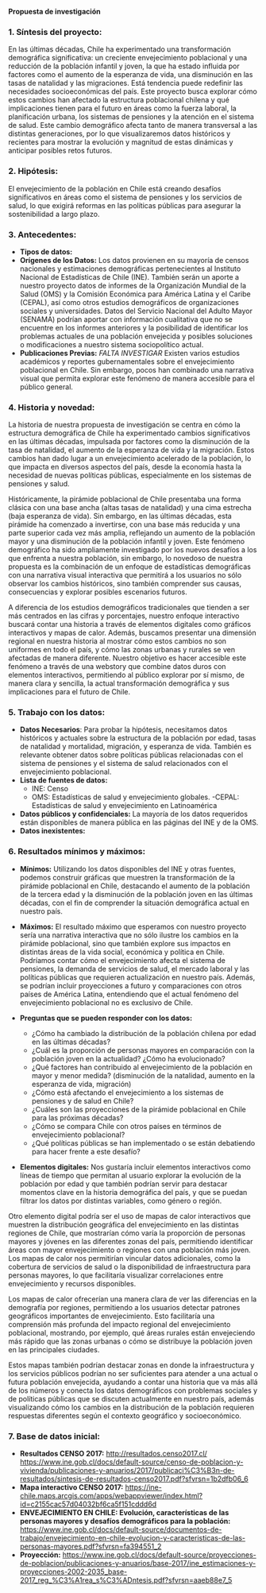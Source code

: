 **Propuesta de investigación**

### 1. **Síntesis del proyecto:**

En las últimas décadas, Chile ha experimentado una transformación demográfica significativa: un creciente envejecimiento poblacional y una reducción de la población infantil y joven, la que ha estado influida por factores como el aumento de la esperanza de vida, una disminución en las tasas de natalidad y las migraciones. Está tendencia puede redefinir las necesidades socioeconómicas del país.
Este proyecto busca explorar cómo estos cambios han afectado la estructura poblacional chilena y qué implicaciones tienen para el futuro en áreas como la fuerza laboral, la planificación urbana, los sistemas de pensiones y la atención en el sistema de salud.
Este cambio demográfico afecta tanto de manera transversal a las distintas generaciones, por lo que visualizaremos datos históricos y recientes para mostrar la evolución y magnitud de estas dinámicas y anticipar posibles retos futuros.

### 2. **Hipótesis:**

El envejecimiento de la población en Chile está creando desafíos significativos en áreas como el sistema de pensiones y los servicios de salud, lo que exigirá reformas en las políticas públicas para asegurar la sostenibilidad a largo plazo.

### 3. **Antecedentes:**

- **Tipos de datos:**
- **Orígenes de los Datos:** Los datos provienen en su mayoría de censos nacionales y estimaciones demográficas pertenecientes al Instituto Nacional de Estadísticas de Chile (INE). También serán un aporte a nuestro proyecto datos de informes de la Organización Mundial de la Salud (OMS) y la Comisión Económica para América Latina y el Caribe (CEPAL), así como otros estudios demográficos de organizaciones sociales y universidades. Datos del Servicio Nacional del Adulto Mayor (SENAMA) podrían aportar con información cualitativa que no se encuentre en los informes anteriores y la posibilidad de identificar los problemas actuales de una población envejecida y posibles soluciones o modificaciones a nuestro sistema sociopolítico actual.
- **Publicaciones Previas:** *FALTA INVESTIGAR* Existen varios estudios académicos y reportes gubernamentales sobre el envejecimiento poblacional en Chile. Sin embargo, pocos han combinado una narrativa visual que permita explorar este fenómeno de manera accesible para el público general.

### 4. **Historia y novedad:**
La historia de nuestra propuesta de investigación se centra en cómo la estructura demográfica de Chile ha experimentado cambios significativos en las últimas décadas, impulsada por factores como la disminución de la tasa de natalidad, el aumento de la esperanza de vida y la migración. Estos cambios han dado lugar a un envejecimiento acelerado de la población, lo que impacta en diversos aspectos del país, desde la economía hasta la necesidad de nuevas políticas públicas, especialmente en los sistemas de pensiones y salud.

Históricamente, la pirámide poblacional de Chile presentaba una forma clásica con una base ancha (altas tasas de natalidad) y una cima estrecha (baja esperanza de vida). Sin embargo, en las últimas décadas, esta pirámide ha comenzado a invertirse, con una base más reducida y una parte superior cada vez más amplia, reflejando un aumento de la población mayor y una disminución de la población infantil y joven.
Este fenómeno demográfico ha sido ampliamente investigado por los nuevos desafíos a los que enfrenta a nuestra población, sin embargo, lo novedoso de nuestra propuesta es la combinación de un enfoque de estadísticas demográficas con una narrativa visual interactiva que permitirá a los usuarios no sólo observar los cambios históricos, sino también comprender sus causas, consecuencias y explorar posibles escenarios futuros. 

A diferencia de los estudios demográficos tradicionales que tienden a ser más centrados en las cifras y porcentajes, nuestro enfoque interactivo buscará contar una historia a través de elementos digitales como gráficos interactivos y mapas de calor.
Además, buscamos presentar una dimensión regional en nuestra historia al mostrar cómo estos cambios no son uniformes en todo el país, y cómo las zonas urbanas y rurales se ven afectadas de manera diferente. Nuestro objetivo es hacer accesible este fenómeno a través de una webstory que combine datos duros con elementos interactivos, permitiendo al público explorar por sí mismo, de manera clara y sencilla, la actual transformación demográfica y sus implicaciones para el futuro de Chile.

### 5. **Trabajo con los datos:**

- **Datos Necesarios**: Para probar la hipótesis, necesitamos datos históricos y actuales sobre la estructura de la población por edad, tasas de natalidad y mortalidad, migración, y esperanza de vida. También es relevante obtener datos sobre políticas públicas relacionadas con el sistema de pensiones y el sistema de salud relacionados con el envejecimiento poblacional.
- **Lista de fuentes de datos:**
  - INE: Censo
  - OMS: Estadísticas de salud y envejecimiento globales.
  -CEPAL: Estadísticas de salud y envejecimiento en Latinoamérica
- **Datos públicos y confidenciales:** La mayoría de los datos requeridos están disponibles de manera pública en las páginas del INE y de la OMS.
- **Datos inexistentes:**

### 6. **Resultados mínimos y máximos:**

  - **Mínimos:** Utilizando los datos disponibles del INE y otras fuentes, podemos construir gráficas que muestren la transformación de la pirámide poblacional en Chile, destacando el aumento de la población de la tercera edad y la disminución de la población joven en las últimas décadas, con el fin de comprender la situación demográfica actual en nuestro país.
  - **Máximos:** El resultado máximo que esperamos con nuestro proyecto sería una narrativa interactiva que no sólo ilustre los cambios en la pirámide poblacional, sino que también explore sus impactos en distintas áreas de la vida social, económica y política en Chile. Podríamos contar cómo el envejecimiento afecta el sistema de pensiones, la demanda de servicios de salud, el mercado laboral y las políticas públicas que requieren actualización en nuestro país. Además, se podrían incluir proyecciones a futuro y comparaciones con otros países de América Latina, entendiendo que el actual fenómeno del envejecimiento poblacional no es exclusivo de Chile.

- **Preguntas que se pueden responder con los datos:**
  - ¿Cómo ha cambiado la distribución de la población chilena por edad en las últimas décadas?
  - ¿Cuál es la proporción de personas mayores en comparación con la población joven en la actualidad? ¿Cómo ha evolucionado?
  - ¿Qué factores han contribuido al envejecimiento de la población en mayor y menor medida? (disminución de la natalidad, aumento en la esperanza de vida, migración)
  - ¿Cómo está afectando el envejecimiento a los sistemas de pensiones y de salud en Chile?
  - ¿Cuáles son las proyecciones de la pirámide poblacional en Chile para las próximas décadas?
  - ¿Cómo se compara Chile con otros países en términos de envejecimiento poblacional?
  - ¿Qué políticas públicas se han implementado o se están debatiendo para hacer frente a este desafío?

- **Elementos digitales:**
Nos gustaría incluir elementos interactivos como líneas de tiempo que permitan al usuario explorar la evolución de la población por edad y que también podrían servir para destacar momentos clave en la historia demográfica del país, y que se puedan filtrar los datos por distintas variables, como género o región.

Otro elemento digital podría ser el uso de mapas de calor interactivos que muestren la distribución geográfica del envejecimiento en las distintas regiones de Chile, que mostrarían cómo varía la proporción de personas mayores y jóvenes en las diferentes zonas del país, permitiendo identificar áreas con mayor envejecimiento o regiones con una población más joven. Los mapas de calor nos permitirían vincular datos adicionales, como la cobertura de servicios de salud o la disponibilidad de infraestructura para personas mayores, lo que facilitaría visualizar correlaciones entre envejecimiento y recursos disponibles.

Los mapas de calor ofrecerían una manera clara de ver las diferencias en la demografía por regiones, permitiendo a los usuarios detectar patrones geográficos importantes de envejecimiento. Esto facilitaría una comprensión más profunda del impacto regional del envejecimiento poblacional, mostrando, por ejemplo, qué áreas rurales están envejeciendo más rápido que las zonas urbanas o cómo se distribuye la población joven en las principales ciudades.

Estos mapas también podrían destacar zonas en donde la infraestructura y los servicios públicos podrían no ser suficientes para atender a una actual o futura población envejecida, ayudando a contar una historia que va más allá de los números y conecta los datos demográficos con problemas sociales y de políticas públicas que se discuten actualmente en nuestro país, además visualizando cómo los cambios en la distribución de la población requieren respuestas diferentes según el contexto geográfico y socioeconómico.

### 7. **Base de datos inicial:**

- **Resultados CENSO 2017:** http://resultados.censo2017.cl/
https://www.ine.gob.cl/docs/default-source/censo-de-poblacion-y-vivienda/publicaciones-y-anuarios/2017/publicaci%C3%B3n-de-resultados/sintesis-de-resultados-censo2017.pdf?sfvrsn=1b2dfb06_6
- **Mapa interactivo CENSO 2017:** https://ine-chile.maps.arcgis.com/apps/webappviewer/index.html?id=c2155cac57d04032bf6ca5f151cddd6d
- **ENVEJECIMIENTO EN CHILE: Evolución, características de las personas mayores y desafíos demográficos para la población:** https://www.ine.gob.cl/docs/default-source/documentos-de-trabajo/envejecimiento-en-chile-evolucion-y-caracteristicas-de-las-personas-mayores.pdf?sfvrsn=fa394551_2
- **Proyección:** https://www.ine.gob.cl/docs/default-source/proyecciones-de-poblacion/publicaciones-y-anuarios/base-2017/ine_estimaciones-y-proyecciones-2002-2035_base-2017_reg_%C3%A1rea_s%C3%ADntesis.pdf?sfvrsn=aaeb88e7_5

